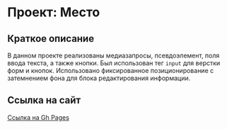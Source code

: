 # Проект: Место

## Краткое описание

В данном проекте реализованы медиазапросы, псевдоэлемент, поля ввода текста, а также кнопки.
Был использован тег ```input``` для верстки форм и кнопок.
Использовано фиксированное позиционирование с затемнением фона для блока редактирования информации.

## Ссылка на сайт

[Ссылка на Gh Pages](https://mr-pooh.github.io/mesto-project/)